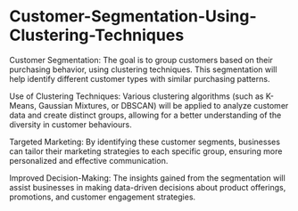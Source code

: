 # Customer-Segmentation-Using-Clustering-Techniques
Customer Segmentation: The goal is to group customers based on their purchasing behavior, using clustering techniques. This segmentation will help identify different customer types with similar purchasing patterns.

Use of Clustering Techniques: Various clustering algorithms (such as K-Means, Gaussian Mixtures, or DBSCAN) will be applied to analyze customer data and create distinct groups, allowing for a better understanding of the diversity in customer behaviours.

Targeted Marketing: By identifying these customer segments, businesses can tailor their marketing strategies to each specific group, ensuring more personalized and effective communication.

Improved Decision-Making: The insights gained from the segmentation will assist businesses in making data-driven decisions about product offerings, promotions, and customer engagement strategies.
